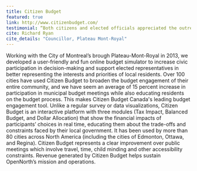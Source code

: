 ```yaml
---
title: Citizen Budget
featured: true
link: http://www.citizenbudget.com/
testimonial: “Both citizens and elected officials appreciated the outreach and educational aspects of **Citizen Budget**, to better understand the budget and the difficulties in making decisions to achieve a balanced budget. It is no longer a question of spending hundreds of thousands of dollars over three years in order for a small select group to vote on how to spend one or two million dollars.”
cite: Richard Ryan
cite_details: "Councillor, Plateau Mont-Royal"
---
```

Working with the City of Montreal’s brough Plateau-Mont-Royal in 2013, we developed a user-friendly and fun online budget simulator to increase civic participation in decision-making and support elected representatives in better representing the interests and priorities of local residents. Over 100 cities have used Citizen Budget to broaden the budget engagement of their entire community, and we have seem an average of 15 percent increase in participation in municipal budget meetings while also educating residents on the budget process. This makes Citizen Budget Canada's leading budget engagement tool. Unlike a regular survey or data visualizations, Citizen Budget is an interactive platform with three modules (Tax Impact, Balanced Budget, and Dollar Allocation) that show the financial impacts of participants’ choices in real time, educating them about the trade-offs and constraints faced by their local government. It has been used by more than 80 cities across North America (including the cities of Edmonton, Ottawa, and Regina). Citizen Budget represents a clear improvement over public meetings which involve travel, time, child minding and other accessibility constraints. Revenue generated by Citizen Budget helps sustain OpenNorth’s mission and operations.
